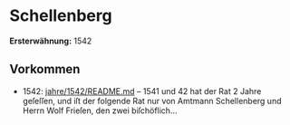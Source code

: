 # Schellenberg

**Ersterwähnung:** 1542

## Vorkommen
- 1542: [jahre/1542/README.md](../jahre/1542/README.md) – 1541 und 42 hat der Rat 2 Jahre geſeſſen, und
iſt der folgende Rat nur von Amtmann Schellenberg und
Herrn Wolf Frieſen, den zwei biſchöflich...
